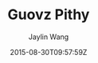 ---
title: "Guovz Pithy"
github: https://github.com/guovz/pithy
demo: http://www.guovz.com
author: Jaylin Wang

ssg:
  - Jekyll
cms:
  - No Cms
date: 2015-08-30T09:57:59Z
github_branch: master
---